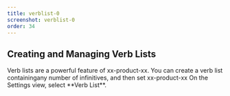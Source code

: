```yaml
---
title: verblist-0
screenshot: verblist-0
order: 34
---
```

<h2>Creating and Managing Verb Lists</h2>
Verb lists are a powerful feature of xx-product-xx. You can create a verb list containingany number of infinitives, and then set xx-product-xx 
On the Settings view, select **Verb List**.  